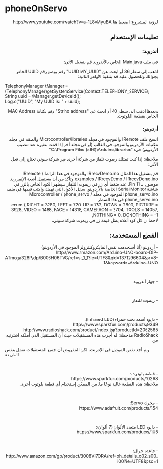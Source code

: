 phoneOnServo
============
<p dir="RTL">
لرؤية المشروع: اضغط هنا http://www.youtube.com/watch?v=a-1L8vMyuBA
</p>

<h2 dir="RTL">تعليمات الإستخدام</h3>
<h3 dir="RTL">أندرويد:</h3>
<p dir="RTL"> في﻿ ملف Main.java الخاص بالأندرويد قم بتعديل الآتي:</p>
 
<p dir="RTL">
اذهب إلى سطر 36 أو ابحث عن "UUID MY_UUID" وقم بوضع رقم UUID الخاص بجوالك وللحصول عليه قم بتنفيذ الأوامر التالية:
</p>
<p>
TelephonyManager tManager = (TelephonyManager)getSystemService(Context.TELEPHONY_SERVICE);
<br>
String uuid = tManager.getDeviceId();
<br>
Log.d("UUID", "My UUID is: " + uuid);
</p>
<p dir="RTL">
وبعدها اذهب إلى سطر 40 أو ابحث عن "String address" وقم بكتابة MAC Address الخاص بقطعة البلوتوث.
</p>
<h3 dir="RTL">أردوينو:</h3>
<p dir="RTL">
<p dir="RTL">انسخ ملف IRemote والموجود في مجلد Microcontroller/libraries والصقه في مجلد مكتبات الأردوينو والموجود في الغالب (أو في مجلد أخر إذا قمت بتغيره عند تنصيب الأردوينو) في: "C:\Program Files (x86)\Arduino\libraries"
</p>
<p dir="RTL">ملاحظة: إذا كنت تمتلك ريموت تلفاز من شركة أخرى غير شركة سوني تحتاج إلى فعل الآتي:<p>
<p dir="RTL">قم بتشغيل هذا المثال IRrecvDemo.ino والموجود في هذا الرابط IRremote / examples / IRrecvDemo / IRrecvDemo.ino وتأكد من أن مستقبل أشعة الإنفراريد موصول بـ Pin 11. عند ضغط أي زر في ريموت التلفاز سيظهر الكود الخاص بالزر في شاشة Serial Monitor الخاصة بالأردوينو. سجل الأكواد التي تهمك واكتب قيمها في ملف phone_servo.ino الموجود في مجلد  Microcontroller / phone_servo / phone_servo.ino في هذا السطر
<br>
enum {
    RIGHT = 3280, LEFT = 720, UP = 752, DOWN = 2800, PICTURE = 3928, VIDEO = 1488, FACE = 14318, CAMERAON = 2704, TOOLS = 14057, NOTHING = 0, DONOTHING = -1,
<br>
لاحظ أن كل كود أعلاه يمثل قيمة زر في ريموت شركة سوني. 


<h2 dir="RTL">القطع المستخدمة:</h2>
<p dir="RTL">
- أردوينو (أنا أستخدمت نفس المايكروكنترولر الموجود في الأردوينو)
<br>
http://www.amazon.com/Arduino-UNO-board-DIP-ATmega328P/dp/B006H06TVG/ref=sr_1_1?ie=UTF8&qid=1371296604&sr=8-1&keywords=Arduino+UNO

</p>
<br>
<p dir="RTL">
- جهاز أندرويد 
</p>
<br>
<p dir="RTL">
- ريموت للتفاز
</p>
<br>
<p dir="RTL">
- دايود أشعة تحت حمراء (Infrared LED):
<br>
https://www.sparkfun.com/products/9349
<br>
http://www.radioshack.com/product/index.jsp?productId=2062565
<br>
RadioShack 
ملاحظة: لم أجرب هذه المستقبلات حيث أن المستقبل الذي أملكه اشترتيه من 

 ولم أجد نفس الموديل في الإنترنت. لكن المفروض أن جميع المستقبلات تعمل بنفس الطريقة
</p>
<br>
<p dir="RTL">
- قطعة بلوتوث:
<br>
https://www.sparkfun.com/products/10268
<br>
ملاحظة: هذه القطعة غالية نوعًا ما. من الممكن إستخدام أي قطعة بلوتوث أخرى
</p>
<br>
<p dir="RTL">
- محرك Servo:
<br>
https://www.adafruit.com/products/154
</p>
<br>
<p dir="RTL">
- دايود LED متعدد الألوان (7 ألوان):
<br>
https://www.sparkfun.com/products/105
</p>
<br>
<p dir="RTL">
- قاعدة جوال:
<br>
http://www.amazon.com/gp/product/B008VI7ORA/ref=oh_details_o02_s00_i00?ie=UTF8&psc=1
</p>
